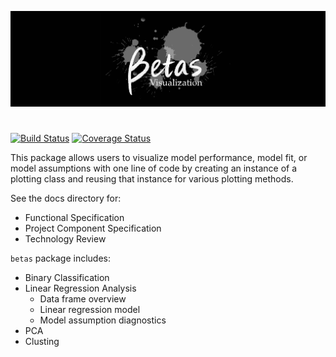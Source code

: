 ![logo](docs/logo.png)
#

[![Build Status](https://travis-ci.org/betas-org/betas.svg?branch=master)](https://travis-ci.org/betas-org/betas.svg?branch=master)
[![Coverage Status](https://coveralls.io/repos/github/betas-org/betas/badge.svg?branch=master)](https://coveralls.io/github/betas-org/betas?branch=master)

This package allows users to visualize model performance, model fit, or model assumptions with one line of code by creating an instance of a plotting class and reusing that instance for various plotting methods.

See the docs directory for:
- Functional Specification
- Project Component Specification
- Technology Review

`betas` package includes:
- Binary Classification
- Linear Regression Analysis
  - Data frame overview
  - Linear regression model
  - Model assumption diagnostics
- PCA
- Clusting
